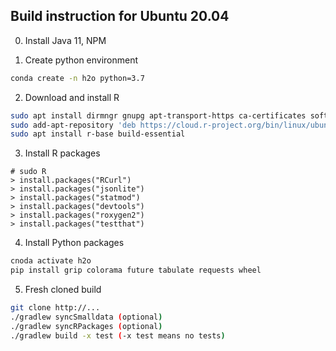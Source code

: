 ## Build instruction for Ubuntu 20.04

0. Install Java 11, NPM

1. Create python environment
```bash
conda create -n h2o python=3.7
```

2. Download and install R
```bash
sudo apt install dirmngr gnupg apt-transport-https ca-certificates software-properties-common
sudo add-apt-repository 'deb https://cloud.r-project.org/bin/linux/ubuntu focal-cran40/' 
sudo apt install r-base build-essential
```

3. Install R packages
```
# sudo R
> install.packages("RCurl")
> install.packages("jsonlite")
> install.packages("statmod")
> install.packages("devtools")
> install.packages("roxygen2")
> install.packages("testthat")
```

4. Install Python packages
```bash
cnoda activate h2o
pip install grip colorama future tabulate requests wheel
```

5. Fresh cloned build
```bash
git clone http://...
./gradlew syncSmalldata (optional)
./gradlew syncRPackages (optional)
./gradlew build -x test (-x test means no tests)
```

